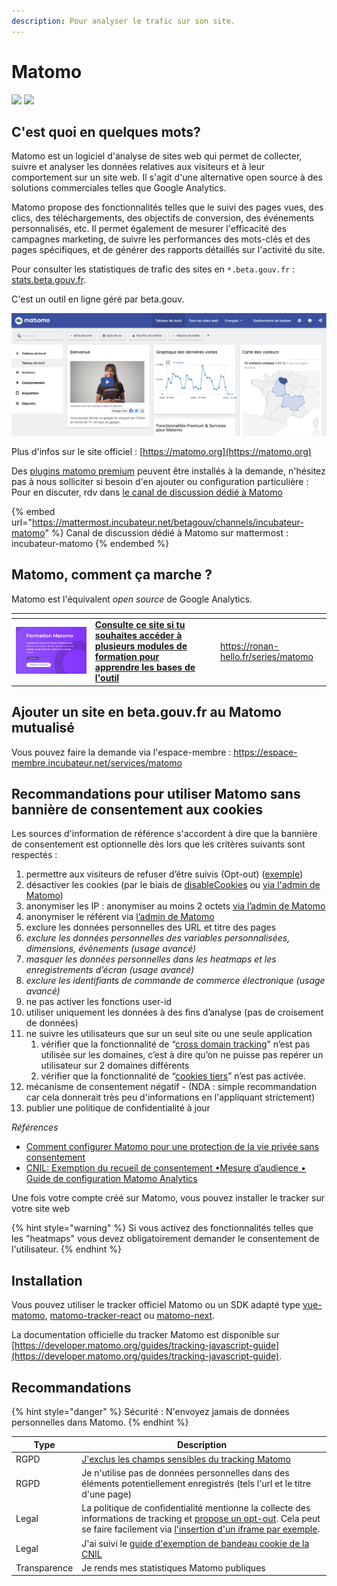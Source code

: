 ```yaml
---
description: Pour analyser le trafic sur son site.
---
```


# Matomo

[![](https://img.shields.io/badge/sanity\_check-B-green)](https://sanity-check.numericite.eu/posts/3034a20a-dafd-4349-98da-14e5344fb13d) ![](https://img.shields.io/badge/open-source-green)

## C'est quoi en quelques mots?

Matomo est un logiciel d'analyse de sites web qui permet de collecter, suivre et analyser les données relatives aux visiteurs et à leur comportement sur un site web. Il s'agit d'une alternative open source à des solutions commerciales telles que Google Analytics.

Matomo propose des fonctionnalités telles que le suivi des pages vues, des clics, des téléchargements, des objectifs de conversion, des événements personnalisés, etc. Il permet également de mesurer l'efficacité des campagnes marketing, de suivre les performances des mots-clés et des pages spécifiques, et de générer des rapports détaillés sur l'activité du site.

Pour consulter les statistiques de trafic des sites en `*.beta.gouv.fr` : [stats.beta.gouv.fr](https://stats.beta.gouv.fr/index.php?module=MultiSites\&action=index\&idSite=1\&period=day\&date=yesterday).

C'est un outil en ligne géré par beta.gouv.

![matomo - home](../../.gitbook/assets/matomo-home.png)

Plus d'infos sur le site officiel : [https://matomo.org](https://matomo.org)

Des [plugins matomo premium](https://plugins.matomo.org/premium) peuvent être installés à la demande, n'hésitez pas à nous solliciter si besoin d'en ajouter ou configuration particulière : Pour en discuter, rdv dans [le canal de discussion dédié à Matomo](https://mattermost.incubateur.net/betagouv/channels/incubateur-matomo)

{% embed url="https://mattermost.incubateur.net/betagouv/channels/incubateur-matomo" %}
Canal de discussion dédié à Matomo sur mattermost : incubateur-matomo
{% endembed %}


## Matomo, comment ça marche ?

Matomo est l'équivalent _open source_ de Google Analytics.

<table data-card-size="large" data-view="cards"><thead><tr><th></th><th></th><th></th><th data-hidden data-card-target data-type="content-ref"></th></tr></thead><tbody><tr><td><img src="../../.gitbook/assets/image (26).png" alt="" data-size="original"></td><td><a href="https://ronan-hello.fr/series/matomo"><strong>Consulte ce site si tu souhaites accéder à plusieurs modules de formation pour apprendre les bases de l'outil</strong></a></td><td></td><td><a href="https://ronan-hello.fr/series/matomo">https://ronan-hello.fr/series/matomo</a></td></tr></tbody></table>

## Ajouter un site en beta.gouv.fr au Matomo mutualisé

Vous pouvez faire la demande via l'espace-membre : https://espace-membre.incubateur.net/services/matomo

## Recommandations pour utiliser Matomo sans bannière de consentement aux cookies

Les sources d'information de référence s'accordent à dire que la bannière de consentement est optionnelle dès lors que les critères suivants sont respectés :

1. permettre aux visiteurs de refuser d’être suivis (Opt-out) ([exemple](https://developer.matomo.org/guides/tracking-javascript-guide#optional-creating-a-custom-opt-out-form))
2. désactiver les cookies (par le biais de [disableCookies](https://fr.matomo.org/faq/general/faq\_157/#disable-cookies-for-a-specific-site-when-you-are-using-matomo-on-premise-or-matomo-cloud) ou [via l'admin de Matomo](https://fr.matomo.org/faq/general/faq\_157/#if-you-are-using-matomo-tag-manager))
3. anonymiser les IP : anonymiser au moins 2 octets [via l’admin de Matomo](https://matomo.org/faq/general/configure-privacy-settings-in-matomo/)
4. anonymiser le référent via [l’admin de Matomo](https://fr.matomo.org/faq/how-to/how-do-i-anonymize-the-referrer-information/)
5. exclure les données personnelles des URL et titre des pages
6. _exclure les données personnelles des variables personnalisées, dimensions, évènements (usage avancé)_
7. _masquer les données personnelles dans les heatmaps et les enregistrements d’écran (usage avancé)_
8. _exclure les identifiants de commande de commerce électronique (usage avancé)_
9. ne pas activer les fonctions user-id
10. utiliser uniquement les données à des fins d’analyse (pas de croisement de données)
11. ne suivre les utilisateurs que sur un seul site ou une seule application
    1. vérifier que la fonctionnalité de “[cross domain tracking](https://matomo.org/faq/how-to/faq\_23654/)” n’est pas utilisée sur les domaines, c’est à dire qu’on ne puisse pas repérer un utilisateur sur 2 domaines différents
    2. vérifier que la fonctionnalité de “[cookies tiers](https://matomo.org/faq/how-to/faq\_118/)” n’est pas activée.
12. mécanisme de consentement négatif - (NDA : simple recommandation car cela donnerait très peu d'informations en l'appliquant strictement)
13. publier une politique de confidentialité à jour

_Références_

* [Comment configurer Matomo pour une protection de la vie privée sans consentement](https://fr.matomo.org/faq/how-do-i-use-matomo-analytics-without-consent-or-cookie-banner/#comment-configurer-matomo-pour-une-protection-de-la-vie-privee-sans-consentement)
* [CNIL: Exemption du recueil de consentement •Mesure d’audience • Guide de configuration Matomo Analytics](https://www.cnil.fr/sites/cnil/files/atoms/files/matomo\_analytics\_-\_exemption\_-\_guide\_de\_configuration.pdf)

Une fois votre compte créé sur Matomo, vous pouvez installer le tracker sur votre site web

{% hint style="warning" %}
Si vous activez des fonctionnalités telles que les "heatmaps" vous devez obligatoirement demander le consentement de l'utilisateur.
{% endhint %}

## Installation

Vous pouvez utiliser le tracker officiel Matomo ou un SDK adapté type [vue-matomo](https://www.npmjs.com/package/vue-matomo), [matomo-tracker-react](https://www.npmjs.com/package/@datapunt/matomo-tracker-react) ou [matomo-next](https://www.npmjs.com/package/@socialgouv/matomo-next).

La documentation officielle du tracker Matomo est disponible sur [https://developer.matomo.org/guides/tracking-javascript-guide](https://developer.matomo.org/guides/tracking-javascript-guide).

## Recommandations

{% hint style="danger" %}
Sécurité : N'envoyez jamais de données personnelles dans Matomo.
{% endhint %}

| Type         | Description                                                                                                                                                                                                                                                                                                                                                                                                           |
| ------------ | --------------------------------------------------------------------------------------------------------------------------------------------------------------------------------------------------------------------------------------------------------------------------------------------------------------------------------------------------------------------------------------------------------------------- |
| RGPD         | [J'exclus les champs sensibles du tracking Matomo](https://matomo.org/faq/heatmap-session-recording/faq\_24214/)                                                                                                                                                                                                                                                                                                      |
| RGPD         | Je n'utilise pas de données personnelles dans des éléments potentiellement enregistrés (tels l'url et le titre d'une page)                                                                                                                                                                                                                                                                                            |
| Legal        | La politique de confidentialité mentionne la collecte des informations de tracking et [propose un opt-out](https://fr.matomo.org/faq/general/faq\_20000/). Cela peut se faire facilement via [l'insertion d'un iframe par exemple](https://github.com/SocialGouv/code-du-travail-numerique/blob/68974a92bb034317eaa5b29454040ebe83770b19/packages/code-du-travail-frontend/pages/politique-confidentialite.tsx#L203). |
| Legal        | J'ai suivi le [guide d'exemption de bandeau cookie de la CNIL](https://www.cnil.fr/sites/cnil/files/atoms/files/matomo\_analytics\_-\_exemption\_-\_guide\_de\_configuration.pdf)                                                                                                                                                                                                                                     |
| Transparence | Je rends mes statistiques Matomo publiques                                                                                                                                                                                                                                                                                                                                                                            |

